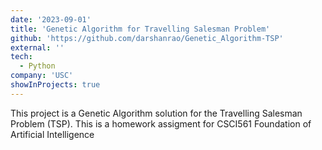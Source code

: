 ```yaml
---
date: '2023-09-01'
title: 'Genetic Algorithm for Travelling Salesman Problem'
github: 'https://github.com/darshanrao/Genetic_Algorithm-TSP'
external: ''
tech:
  - Python
company: 'USC'
showInProjects: true
---
```


This project is a Genetic Algorithm solution for the Travelling Salesman Problem (TSP). This is a homework assigment for CSCI561 Foundation of Artificial Intelligence
